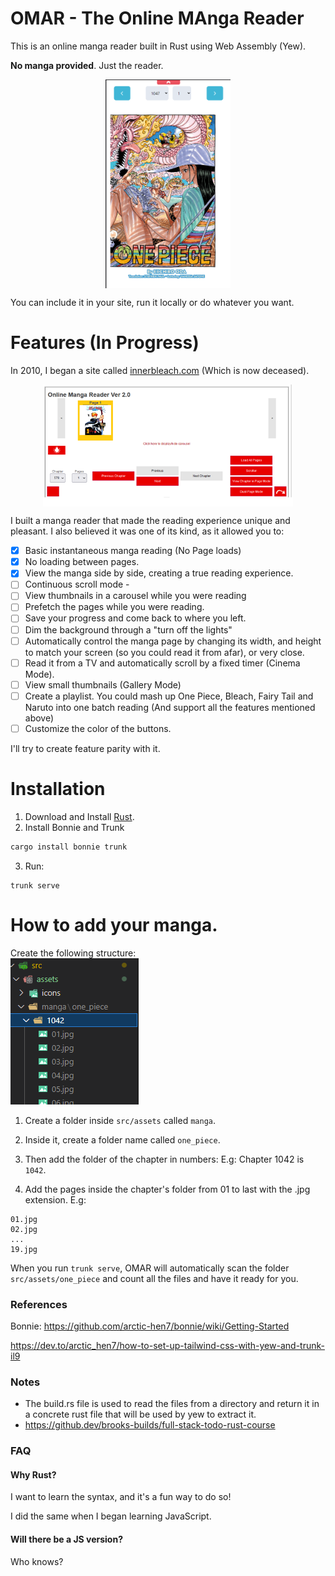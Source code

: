 # OMAR - The Online MAnga Reader

This is an online manga reader built in Rust using Web Assembly (Yew).

**No manga provided**. Just the reader.


<img width="200px" style="display:block; margin: 0 auto; text-align:center;" src="src/assets/screenshots/2023-04-27-V1-Ready.png">


You can include it in your site, run it locally or do whatever you want. 


# Features (In Progress)

In 2010, I began a site called [innerbleach.com](http://web.archive.org/web/20140503061934/http://innerbleach.com/content/online-manga-reader-ver-20) (Which is now deceased). 

<img width="400px" src="src/assets/screenshots/the_beginning.png" style="display:block; margin: 0 auto; text-align:center;" >

I built a manga reader that made the reading experience unique and pleasant. I also believed it was one of its kind, as it allowed you to:

- [x] Basic instantaneous manga reading (No Page loads)
- [x] No loading between pages.
- [x] View the manga side by side, creating a true reading experience.
- [ ] Continuous scroll mode - 
- [ ] View thumbnails in a carousel while you were reading
- [ ] Prefetch the pages while you were reading.
- [ ] Save your progress and come back to where you left.
- [ ] Dim the background through a "turn off the lights"
- [ ] Automatically control the manga page by changing its width, and height to match your screen (so you could read it from afar), or very close.
- [ ] Read it from a TV and automatically scroll by a fixed timer (Cinema Mode). 
- [ ] View small thumbnails (Gallery Mode)
- [ ] Create a playlist. You could mash up One Piece, Bleach, Fairy Tail and Naruto into one batch reading (And support all the features mentioned above)
- [ ] Customize the color of the buttons.

I'll try to create feature parity with it.

# Installation
1. Download and Install [Rust](https://www.rust-lang.org/).
2. Install Bonnie and Trunk
```sh
cargo install bonnie trunk
```
3. Run:
```
trunk serve
```

# How to add your manga.

Create the following structure:<br/>
<img src="/src/assets/screenshots/how_to_load_manga.png">

1. Create a folder inside `src/assets` called `manga`.
2. Inside it, create a folder name called `one_piece`.
3. Then add the folder of the chapter in numbers: 
E.g: Chapter 1042 is `1042`. 

4. Add the pages inside the chapter's folder from 01 to last with the .jpg extension.
E.g:
```
01.jpg
02.jpg
...
19.jpg
```

When you run `trunk serve`, OMAR will automatically scan the folder `src/assets/one_piece` and count all the files and have it ready for you. 

### References
Bonnie:
https://github.com/arctic-hen7/bonnie/wiki/Getting-Started

https://dev.to/arctic_hen7/how-to-set-up-tailwind-css-with-yew-and-trunk-il9

### Notes
- The build.rs file is used to read the files from a directory and return it in a concrete rust file that will be used by yew to extract it.
- https://github.dev/brooks-builds/full-stack-todo-rust-course


### FAQ

#### Why Rust?
I want to learn the syntax, and it's a fun way to do so!

I did the same when I began learning JavaScript.

#### Will there be a JS version?
Who knows? 